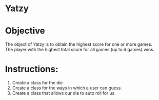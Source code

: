 # Yatzy 

# Objective
The object of Yatzy is to obtain
the highest score for one or more games. 
The player with the highest total score 
for all games (up to 6 games) wins. 

# Instructions:

1. Create a class for the die
2. Create a class for the ways in which a user can guess. 
3. Create a class that allows our die to auto roll for us. 